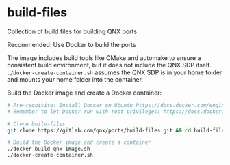 # build-files

Collection of build files for building QNX ports

Recommended: Use Docker to build the ports

The image includes build tools like CMake and automake to ensure a consistent build environment, but it does not
include the QNX SDP itself. `./docker-create-container.sh` assumes the QNX SDP is in your home folder and mounts
your home folder into the container.

Build the Docker image and create a Docker container:
```bash
# Pre-requisite: Install Docker on Ubuntu https://docs.docker.com/engine/install/ubuntu/
# Remember to let Docker run with root privileges: https://docs.docker.com/engine/install/linux-postinstall/

# Clone build-files
git clone https://gitlab.com/qnx/ports/build-files.git && cd build-files

# Build the Docker image and create a container
./docker-build-qnx-image.sh
./docker-create-container.sh

```
